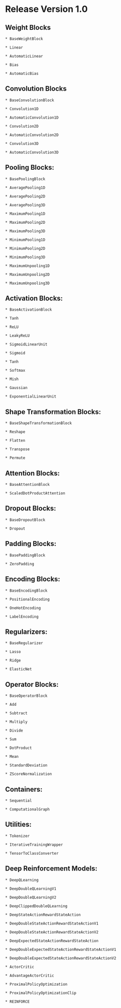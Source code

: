 # Release Version 1.0

## Weight Blocks

	* BaseWeightBlock

	* Linear
	
	* AutomaticLinear
	
	* Bias
	
	* AutomaticBias

## Convolution Blocks

	* BaseConvolutionBlock
	
	* Convolution1D
	
	* AutomaticConvolution1D
	
	* Convolution2D
	
	* AutomaticConvolution2D

	* Convolution3D
	
	* AutomaticConvolution3D

## Pooling Blocks:

	* BasePoolingBlock
	
	* AveragePooling1D
	
	* AveragePooling2D

	* AveragePooling3D

	* MaximumPooling1D
	
	* MaximumPooling2D

	* MaximumPooling3D

	* MinimumPooling1D
	
	* MinimumPooling2D

	* MinimumPooling3D

	* MaximumUnpooling1D
	
	* MaximumUnpooling2D

	* MaximumUnpooling3D

## Activation Blocks:

	* BaseActivationBlock

	* Tanh
	
	* ReLU
	
	* LeakyReLU
	
	* SigmoidLinearUnit
	
	* Sigmoid
	
	* Tanh
	
	* Softmax
	
	* Mish
	
	* Gaussian
	
	* ExponentialLinearUnit

## Shape Transformation Blocks:

	* BaseShapeTransformationBlock

	* Reshape

	* Flatten

	* Transpose

	* Permute

## Attention Blocks:

	* BaseAttentionBlock

	* ScaledDotProductAttention

## Dropout Blocks:

	* BaseDropoutBlock

	* Dropout

## Padding Blocks:

	* BasePaddingBlock
	
	* ZeroPadding

## Encoding Blocks:

	* BaseEncodingBlock
	
	* PositionalEncoding
	
	* OneHotEncoding
	
	* LabelEncoding

## Regularizers:

	* BaseRegularizer
	
	* Lasso
	
	* Ridge
	
	* ElasticNet

## Operator Blocks:

	* BaseOperatorBlock

	* Add
	
	* Subtract
	
	* Multiply
	
	* Divide
	
	* Sum
	
	* DotProduct
	
	* Mean
	
	* StandardDeviation
	
	* ZScoreNormalization

## Containers:

	* Sequential
	
	* ComputationalGraph
	
## Utilities:

	* Tokenizer
	
	* IterativeTrainingWrapper
	
	* TensorToClassConverter

## Deep Reinforcement Models:

	* DeepQLearning

	* DeepDoubleQLearningV1

	* DeepDoubleQLearningV2

	* DeepClippedDoubleQLearning

	* DeepStateActionRewardStateAction

	* DeepDoubleStateActionRewardStateActionV1

	* DeepDoubleStateActionRewardStateActionV2

	* DeepExpectedStateActionRewardStateAction

	* DeepDoubleExpectedStateActionRewardStateActionV1

	* DeepDoubleExpectedStateActionRewardStateActionV2

	* ActorCritic

	* AdvantageActorCritic

	* ProximalPolicyOptimization

	* ProximalPolicyOptimizationClip

	* REINFORCE
